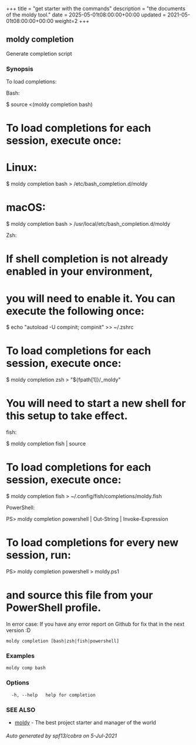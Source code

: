 +++
title = "get starter with the commands"
description = "the documents of the moldy tool."
date = 2025-05-01t08:00:00+00:00
updated = 2021-05-01t08:00:00+00:00
weight=2
+++

## moldy completion

Generate completion script

### Synopsis

To load completions:

Bash:

  $ source <(moldy completion bash)

  # To load completions for each session, execute once:
  # Linux:
  $ moldy completion bash > /etc/bash_completion.d/moldy
  # macOS:
  $ moldy completion bash > /usr/local/etc/bash_completion.d/moldy

Zsh:

  # If shell completion is not already enabled in your environment,
  # you will need to enable it.  You can execute the following once:

  $ echo "autoload -U compinit; compinit" >> ~/.zshrc

  # To load completions for each session, execute once:
  $ moldy completion zsh > "${fpath[1]}/_moldy"

  # You will need to start a new shell for this setup to take effect.

fish:

  $ moldy completion fish | source

  # To load completions for each session, execute once:
  $ moldy completion fish > ~/.config/fish/completions/moldy.fish

PowerShell:

  PS> moldy completion powershell | Out-String | Invoke-Expression

  # To load completions for every new session, run:
  PS> moldy completion powershell > moldy.ps1
  # and source this file from your PowerShell profile.

In error case:
  If you have any error report on Github for fix that
  in the next version :D


```
moldy completion [bash|zsh|fish|powershell]
```

### Examples

```
moldy comp bash
```

### Options

```
  -h, --help   help for completion
```

### SEE ALSO

* [moldy](moldy.md)	 - The best project starter and manager of the world

###### Auto generated by spf13/cobra on 5-Jul-2021
